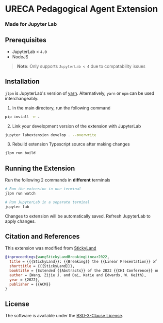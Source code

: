 # URECA Pedagogical Agent Extension
### Made for Jupyter Lab


## Prerequisites

* JupyterLab < `4.0`
* NodeJS

> **Note:**
> Only supports `JupyterLab < 4` due to compatability issues


## Installation

`jlpm` is JupyterLab's version of
[yarn](https://yarnpkg.com/). Alternatively,
`yarn` or `npm` can be used interchangeably.

1. In the main directory, run the following command
```bash
pip install -e .
```
2. Link your development version of the extension with JupyterLab
```bash
jupyter labextension develop . --overwrite
```
3. Rebuild extension Typescript source after making changes
```bash
jlpm run build
```

## Running the Extension
Run the following 2 commands in **different** terminals
```bash
# Run the extension in one terminal
jlpm run watch
```

```bash
# Run JupyterLab in a separate terminal
jupyter lab
```
Changes to extension will be automatically saved. Refresh JupyterLab to apply changes.

## Citation and References
This extension was modified from [StickyLand](https://github.com/xiaohk/stickyland)

```bibTeX
@inproceedings{wangStickyLandBreakingLinear2022,
  title = {{{StickyLand}}: {{Breaking}} the {{Linear Presentation}} of {{Computational Notebooks}}},
  shorttitle = {{{StickyLand}}},
  booktitle = {Extended {{Abstracts}} of the 2022 {{CHI Conference}} on {{Human Factors}} in {{Computing Systems}}},
  author = {Wang, Zijie J. and Dai, Katie and Edwards, W. Keith},
  year = {2022},
  publisher = {{ACM}}
}
```

## License

The software is available under the [BSD-3-Clause License](https://github.com/xiaohk/stickyland/blob/master/LICENSE).
